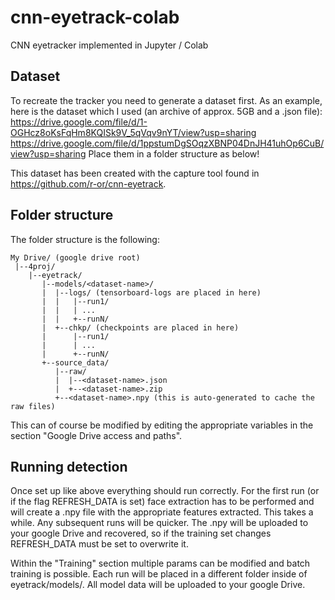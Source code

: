 # cnn-eyetrack-colab
CNN eyetracker implemented in Jupyter / Colab


## Dataset
To recreate the tracker you need to generate a dataset first.
As an example, here is the dataset which I used (an archive of approx. 5GB and a .json file):
https://drive.google.com/file/d/1-OGHcz8oKsFqHm8KQISk9V_5qVqv9nYT/view?usp=sharing
https://drive.google.com/file/d/1ppstumDgSOqzXBNP04DnJH41uhOp6CuB/view?usp=sharing
Place them in a folder structure as below!

This dataset has been created with the capture tool found in https://github.com/r-or/cnn-eyetrack.

## Folder structure 
The folder structure is the following:
```
My Drive/ (google drive root)
 |--4proj/
    |--eyetrack/
       |--models/<dataset-name>/
       |  |--logs/ (tensorboard-logs are placed in here)
       |  |   |--run1/
       |  |   | ...
       |  |   +--runN/
       |  +--chkp/ (checkpoints are placed in here)
       |      |--run1/
       |      | ...
       |      +--runN/
       +--source_data/
          |--raw/
          |  |--<dataset-name>.json
          |  +--<dataset-name>.zip
          +--<dataset-name>.npy (this is auto-generated to cache the raw files)
```
This can of course be modified by editing the appropriate variables in the section "Google Drive access and paths".

## Running detection
Once set up like above everything should run correctly. For the first run (or if the flag REFRESH_DATA is set) face extraction has to be performed and will create a .npy file with the appropriate features extracted. This takes a while. Any subsequent runs will be quicker. The .npy will be uploaded to your google Drive and recovered, so if the training set changes REFRESH_DATA must be set to overwrite it.

Within the "Training" section multiple params can be modified and batch training is possible. Each run will be placed in a different folder inside of eyetrack/models/. All model data will be uploaded to your google Drive.
